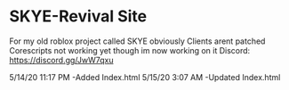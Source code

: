 # SKYE-Revival Site
For my old roblox project called SKYE obviously
Clients arent patched
Corescripts not working yet though im now working on it
Discord: https://discord.gg/JwW7qxu

5/14/20 11:17 PM
-Added Index.html
5/15/20 3:07 AM
-Updated Index.html

